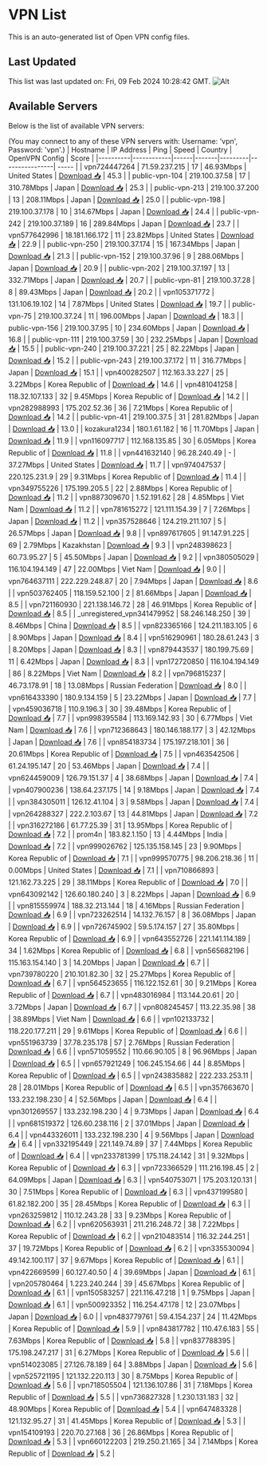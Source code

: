# VPN List

This is an auto-generated list of Open VPN config files.

## Last Updated

This list was last updated on: Fri, 09 Feb 2024 10:28:42 GMT.
![Alt](https://repobeats.axiom.co/api/embed/186b98318ef1479477931607c1ad7d823f12451f.svg "Repobeats analytics image")

## Available Servers

Below is the list of available VPN servers:

(You may connect to any of these VPN servers with: Username: 'vpn', Password: 'vpn'.)
| Hostname | IP Address | Ping | Speed | Country | OpenVPN Config | Score |
|----------|------------|------|-------|---------|----------------| ----- |
| vpn724447264 | 71.59.237.215 | 17 | 46.93Mbps | United States | [Download 📥](./configs/server_0_US.ovpn) | 45.3 |
| public-vpn-104 | 219.100.37.58 | 17 | 310.78Mbps | Japan | [Download 📥](./configs/server_1_JP.ovpn) | 25.3 |
| public-vpn-213 | 219.100.37.200 | 13 | 208.11Mbps | Japan | [Download 📥](./configs/server_2_JP.ovpn) | 25.0 |
| public-vpn-198 | 219.100.37.178 | 10 | 314.67Mbps | Japan | [Download 📥](./configs/server_3_JP.ovpn) | 24.4 |
| public-vpn-242 | 219.100.37.189 | 16 | 289.84Mbps | Japan | [Download 📥](./configs/server_4_JP.ovpn) | 23.7 |
| vpn577642996 | 18.181.166.172 | 11 | 23.82Mbps | United States | [Download 📥](./configs/server_5_US.ovpn) | 22.9 |
| public-vpn-250 | 219.100.37.174 | 15 | 167.34Mbps | Japan | [Download 📥](./configs/server_6_JP.ovpn) | 21.3 |
| public-vpn-152 | 219.100.37.96 | 9 | 288.06Mbps | Japan | [Download 📥](./configs/server_7_JP.ovpn) | 20.9 |
| public-vpn-202 | 219.100.37.197 | 13 | 332.71Mbps | Japan | [Download 📥](./configs/server_8_JP.ovpn) | 20.7 |
| public-vpn-81 | 219.100.37.28 | 8 | 89.43Mbps | Japan | [Download 📥](./configs/server_9_JP.ovpn) | 20.2 |
| vpn105371772 | 131.106.19.102 | 14 | 7.87Mbps | United States | [Download 📥](./configs/server_10_US.ovpn) | 19.7 |
| public-vpn-75 | 219.100.37.24 | 11 | 196.00Mbps | Japan | [Download 📥](./configs/server_11_JP.ovpn) | 18.3 |
| public-vpn-156 | 219.100.37.95 | 10 | 234.60Mbps | Japan | [Download 📥](./configs/server_12_JP.ovpn) | 16.8 |
| public-vpn-111 | 219.100.37.59 | 30 | 232.25Mbps | Japan | [Download 📥](./configs/server_13_JP.ovpn) | 15.5 |
| public-vpn-240 | 219.100.37.221 | 25 | 82.22Mbps | Japan | [Download 📥](./configs/server_14_JP.ovpn) | 15.2 |
| public-vpn-243 | 219.100.37.172 | 11 | 316.77Mbps | Japan | [Download 📥](./configs/server_15_JP.ovpn) | 15.1 |
| vpn400282507 | 112.163.33.227 | 25 | 3.22Mbps | Korea Republic of | [Download 📥](./configs/server_16_KR.ovpn) | 14.6 |
| vpn481041258 | 118.32.107.133 | 32 | 9.45Mbps | Korea Republic of | [Download 📥](./configs/server_17_KR.ovpn) | 14.2 |
| vpn282988993 | 175.202.52.36 | 36 | 7.21Mbps | Korea Republic of | [Download 📥](./configs/server_18_KR.ovpn) | 14.2 |
| public-vpn-41 | 219.100.37.5 | 31 | 281.82Mbps | Japan | [Download 📥](./configs/server_19_JP.ovpn) | 13.0 |
| kozakura1234 | 180.1.61.182 | 16 | 11.70Mbps | Japan | [Download 📥](./configs/server_20_JP.ovpn) | 11.9 |
| vpn116097717 | 112.168.135.85 | 30 | 6.05Mbps | Korea Republic of | [Download 📥](./configs/server_21_KR.ovpn) | 11.8 |
| vpn441632140 | 96.28.240.49 | - | 37.27Mbps | United States | [Download 📥](./configs/server_22_US.ovpn) | 11.7 |
| vpn974047537 | 220.125.231.9 | 29 | 9.31Mbps | Korea Republic of | [Download 📥](./configs/server_23_KR.ovpn) | 11.4 |
| vpn349755226 | 175.199.205.5 | 22 | 2.88Mbps | Korea Republic of | [Download 📥](./configs/server_24_KR.ovpn) | 11.2 |
| vpn887309670 | 1.52.191.62 | 28 | 4.85Mbps | Viet Nam | [Download 📥](./configs/server_25_VN.ovpn) | 11.2 |
| vpn781615272 | 121.111.154.39 | 7 | 7.26Mbps | Japan | [Download 📥](./configs/server_26_JP.ovpn) | 11.2 |
| vpn357528646 | 124.219.211.107 | 5 | 26.57Mbps | Japan | [Download 📥](./configs/server_27_JP.ovpn) | 9.8 |
| vpn897617605 | 91.147.91.225 | 69 | 2.79Mbps | Kazakhstan | [Download 📥](./configs/server_28_KZ.ovpn) | 9.3 |
| vpn248398623 | 60.73.95.27 | 5 | 45.50Mbps | Japan | [Download 📥](./configs/server_29_JP.ovpn) | 9.2 |
| vpn380505029 | 116.104.194.149 | 47 | 22.00Mbps | Viet Nam | [Download 📥](./configs/server_30_VN.ovpn) | 9.0 |
| vpn764637111 | 222.229.248.87 | 20 | 7.94Mbps | Japan | [Download 📥](./configs/server_31_JP.ovpn) | 8.6 |
| vpn503762405 | 118.159.52.100 | 2 | 81.66Mbps | Japan | [Download 📥](./configs/server_32_JP.ovpn) | 8.5 |
| vpn721160930 | 221.138.146.72 | 28 | 46.91Mbps | Korea Republic of | [Download 📥](./configs/server_33_KR.ovpn) | 8.5 |
| _unregistered_vpn341479952 | 58.246.148.250 | 39 | 8.46Mbps | China | [Download 📥](./configs/server_34_CN.ovpn) | 8.5 |
| vpn823365166 | 124.211.183.105 | 6 | 8.90Mbps | Japan | [Download 📥](./configs/server_35_JP.ovpn) | 8.4 |
| vpn516290961 | 180.28.61.243 | 3 | 8.20Mbps | Japan | [Download 📥](./configs/server_36_JP.ovpn) | 8.3 |
| vpn879443537 | 180.199.75.69 | 11 | 6.42Mbps | Japan | [Download 📥](./configs/server_37_JP.ovpn) | 8.3 |
| vpn172720850 | 116.104.194.149 | 86 | 8.22Mbps | Viet Nam | [Download 📥](./configs/server_38_VN.ovpn) | 8.2 |
| vpn796815237 | 46.73.178.91 | 18 | 13.08Mbps | Russian Federation | [Download 📥](./configs/server_39_RU.ovpn) | 8.0 |
| vpn616433390 | 180.9.134.159 | 5 | 23.22Mbps | Japan | [Download 📥](./configs/server_40_JP.ovpn) | 7.7 |
| vpn459036718 | 110.9.196.3 | 30 | 39.48Mbps | Korea Republic of | [Download 📥](./configs/server_41_KR.ovpn) | 7.7 |
| vpn998395584 | 113.169.142.93 | 30 | 6.77Mbps | Viet Nam | [Download 📥](./configs/server_42_VN.ovpn) | 7.6 |
| vpn712368643 | 180.146.188.177 | 3 | 42.12Mbps | Japan | [Download 📥](./configs/server_43_JP.ovpn) | 7.6 |
| vpn854183734 | 175.197.218.101 | 36 | 20.61Mbps | Korea Republic of | [Download 📥](./configs/server_44_KR.ovpn) | 7.5 |
| vpn463542506 | 61.24.195.147 | 20 | 53.46Mbps | Japan | [Download 📥](./configs/server_45_JP.ovpn) | 7.4 |
| vpn624459009 | 126.79.151.37 | 4 | 38.68Mbps | Japan | [Download 📥](./configs/server_46_JP.ovpn) | 7.4 |
| vpn407900236 | 138.64.237.175 | 14 | 9.18Mbps | Japan | [Download 📥](./configs/server_47_JP.ovpn) | 7.4 |
| vpn384305011 | 126.12.41.104 | 3 | 9.58Mbps | Japan | [Download 📥](./configs/server_48_JP.ovpn) | 7.4 |
| vpn264288327 | 222.2.103.67 | 13 | 44.81Mbps | Japan | [Download 📥](./configs/server_49_JP.ovpn) | 7.2 |
| vpn316272186 | 61.77.25.39 | 31 | 13.95Mbps | Korea Republic of | [Download 📥](./configs/server_50_KR.ovpn) | 7.2 |
| prom4n | 183.82.1.150 | 13 | 4.44Mbps | India | [Download 📥](./configs/server_51_IN.ovpn) | 7.2 |
| vpn999026762 | 125.135.158.145 | 23 | 9.90Mbps | Korea Republic of | [Download 📥](./configs/server_52_KR.ovpn) | 7.1 |
| vpn999570775 | 98.206.218.36 | 11 | 0.00Mbps | United States | [Download 📥](./configs/server_53_US.ovpn) | 7.1 |
| vpn710866893 | 121.162.73.225 | 29 | 38.11Mbps | Korea Republic of | [Download 📥](./configs/server_54_KR.ovpn) | 7.0 |
| vpn643092142 | 126.60.180.240 | 3 | 8.22Mbps | Japan | [Download 📥](./configs/server_55_JP.ovpn) | 6.9 |
| vpn815559974 | 188.32.213.144 | 18 | 4.16Mbps | Russian Federation | [Download 📥](./configs/server_56_RU.ovpn) | 6.9 |
| vpn723262514 | 14.132.76.157 | 8 | 36.08Mbps | Japan | [Download 📥](./configs/server_57_JP.ovpn) | 6.9 |
| vpn726745902 | 59.5.174.157 | 27 | 35.80Mbps | Korea Republic of | [Download 📥](./configs/server_58_KR.ovpn) | 6.9 |
| vpn643552726 | 221.141.114.189 | 34 | 1.62Mbps | Korea Republic of | [Download 📥](./configs/server_59_KR.ovpn) | 6.8 |
| vpn565682196 | 115.163.154.140 | 3 | 14.20Mbps | Japan | [Download 📥](./configs/server_60_JP.ovpn) | 6.7 |
| vpn739780220 | 210.101.82.30 | 32 | 25.27Mbps | Korea Republic of | [Download 📥](./configs/server_61_KR.ovpn) | 6.7 |
| vpn564523655 | 116.122.152.61 | 30 | 9.21Mbps | Korea Republic of | [Download 📥](./configs/server_62_KR.ovpn) | 6.7 |
| vpn483016984 | 113.144.20.61 | 20 | 3.72Mbps | Japan | [Download 📥](./configs/server_63_JP.ovpn) | 6.7 |
| vpn808245457 | 113.22.35.98 | 38 | 38.89Mbps | Viet Nam | [Download 📥](./configs/server_64_VN.ovpn) | 6.6 |
| vpn102133732 | 118.220.177.211 | 29 | 9.61Mbps | Korea Republic of | [Download 📥](./configs/server_65_KR.ovpn) | 6.6 |
| vpn551963739 | 37.78.235.178 | 57 | 2.76Mbps | Russian Federation | [Download 📥](./configs/server_66_RU.ovpn) | 6.6 |
| vpn571059552 | 110.66.90.105 | 8 | 96.96Mbps | Japan | [Download 📥](./configs/server_67_JP.ovpn) | 6.5 |
| vpn657921249 | 106.245.154.66 | 44 | 8.85Mbps | Korea Republic of | [Download 📥](./configs/server_68_KR.ovpn) | 6.5 |
| vpn243835882 | 222.233.253.11 | 28 | 28.01Mbps | Korea Republic of | [Download 📥](./configs/server_69_KR.ovpn) | 6.5 |
| vpn357663670 | 133.232.198.230 | 4 | 52.56Mbps | Japan | [Download 📥](./configs/server_70_JP.ovpn) | 6.4 |
| vpn301269557 | 133.232.198.230 | 4 | 9.73Mbps | Japan | [Download 📥](./configs/server_71_JP.ovpn) | 6.4 |
| vpn681519372 | 126.60.238.116 | 2 | 37.01Mbps | Japan | [Download 📥](./configs/server_72_JP.ovpn) | 6.4 |
| vpn443326011 | 133.232.198.230 | 4 | 9.56Mbps | Japan | [Download 📥](./configs/server_73_JP.ovpn) | 6.4 |
| vpn332195449 | 221.149.74.89 | 37 | 7.44Mbps | Korea Republic of | [Download 📥](./configs/server_74_KR.ovpn) | 6.4 |
| vpn233781399 | 175.118.24.142 | 31 | 9.32Mbps | Korea Republic of | [Download 📥](./configs/server_75_KR.ovpn) | 6.3 |
| vpn723366529 | 111.216.198.45 | 2 | 64.09Mbps | Japan | [Download 📥](./configs/server_76_JP.ovpn) | 6.3 |
| vpn540753071 | 175.203.120.131 | 30 | 7.51Mbps | Korea Republic of | [Download 📥](./configs/server_77_KR.ovpn) | 6.3 |
| vpn437199580 | 61.82.182.200 | 35 | 28.45Mbps | Korea Republic of | [Download 📥](./configs/server_78_KR.ovpn) | 6.3 |
| vpn263259812 | 110.12.243.28 | 33 | 9.23Mbps | Korea Republic of | [Download 📥](./configs/server_79_KR.ovpn) | 6.2 |
| vpn620563931 | 211.216.248.72 | 38 | 7.22Mbps | Korea Republic of | [Download 📥](./configs/server_80_KR.ovpn) | 6.2 |
| vpn210483514 | 116.32.244.251 | 37 | 19.72Mbps | Korea Republic of | [Download 📥](./configs/server_81_KR.ovpn) | 6.2 |
| vpn335530094 | 49.142.100.117 | 37 | 9.67Mbps | Korea Republic of | [Download 📥](./configs/server_82_KR.ovpn) | 6.1 |
| vpn422669599 | 60.127.40.50 | 4 | 39.69Mbps | Japan | [Download 📥](./configs/server_83_JP.ovpn) | 6.1 |
| vpn205780464 | 1.223.240.244 | 39 | 45.67Mbps | Korea Republic of | [Download 📥](./configs/server_84_KR.ovpn) | 6.1 |
| vpn150583257 | 221.116.47.218 | 1 | 9.75Mbps | Japan | [Download 📥](./configs/server_85_JP.ovpn) | 6.1 |
| vpn500923352 | 116.254.47.178 | 12 | 23.07Mbps | Japan | [Download 📥](./configs/server_86_JP.ovpn) | 6.0 |
| vpn483779761 | 59.4.154.237 | 24 | 11.42Mbps | Korea Republic of | [Download 📥](./configs/server_87_KR.ovpn) | 5.9 |
| vpn843817782 | 110.47.6.183 | 55 | 7.63Mbps | Korea Republic of | [Download 📥](./configs/server_88_KR.ovpn) | 5.8 |
| vpn837788395 | 175.198.247.217 | 31 | 6.27Mbps | Korea Republic of | [Download 📥](./configs/server_89_KR.ovpn) | 5.6 |
| vpn514023085 | 27.126.78.189 | 64 | 3.88Mbps | Japan | [Download 📥](./configs/server_90_JP.ovpn) | 5.6 |
| vpn525721195 | 121.132.220.113 | 30 | 8.75Mbps | Korea Republic of | [Download 📥](./configs/server_91_KR.ovpn) | 5.6 |
| vpn718505504 | 121.136.107.86 | 31 | 7.18Mbps | Korea Republic of | [Download 📥](./configs/server_92_KR.ovpn) | 5.5 |
| vpn736827328 | 1.230.131.183 | 32 | 48.90Mbps | Korea Republic of | [Download 📥](./configs/server_93_KR.ovpn) | 5.4 |
| vpn647483328 | 121.132.95.27 | 31 | 41.45Mbps | Korea Republic of | [Download 📥](./configs/server_94_KR.ovpn) | 5.3 |
| vpn154109193 | 220.70.27.168 | 36 | 26.86Mbps | Korea Republic of | [Download 📥](./configs/server_95_KR.ovpn) | 5.3 |
| vpn660122203 | 219.250.21.165 | 34 | 7.14Mbps | Korea Republic of | [Download 📥](./configs/server_96_KR.ovpn) | 5.2 |
